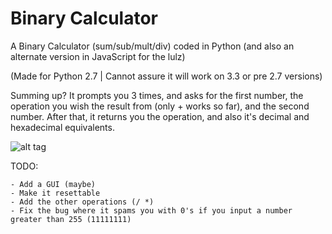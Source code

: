 # Binary Calculator
A Binary Calculator (sum/sub/mult/div) coded in Python (and also an alternate version in  JavaScript for the lulz)

(Made for Python 2.7 | Cannot assure it will work on 3.3 or pre 2.7 versions)


Summing up? It prompts you 3 times, and asks for the first number, the operation you wish the result from (only + works so far), and the second number. After that, it returns you the operation, and also it's decimal and hexadecimal equivalents.

![alt tag](http://i.imgur.com/c8mMjT9.png)


TODO:

    - Add a GUI (maybe)
    - Make it resettable
    - Add the other operations (/ *)
    - Fix the bug where it spams you with 0's if you input a number greater than 255 (11111111)
